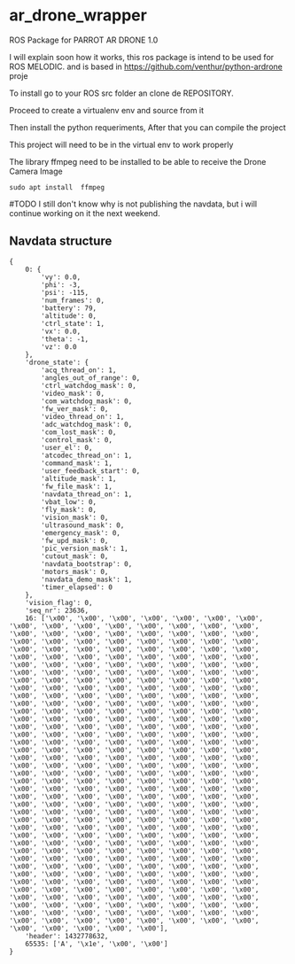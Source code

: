 # ar_drone_wrapper
ROS Package for PARROT AR DRONE 1.0

I will explain soon how it works,
this ros package is intend to be used for ROS MELODIC. and is based in https://github.com/venthur/python-ardrone proje

To install go to your ROS src folder an clone de REPOSITORY. 

Proceed to create a virtualenv env and source from it

Then install the python requeriments, After that you can compile the project

This project will need to be in the virtual env to work properly

The library  ffmpeg need to be installed to be able to receive the Drone Camera Image
```
sudo apt install  ffmpeg
```
#TODO I still don't know why is not publishing the navdata, but i will continue
working on it the next weekend.

## Navdata structure
```
{
	0: {
		'vy': 0.0,
		'phi': -3,
		'psi': -115,
		'num_frames': 0,
		'battery': 79,
		'altitude': 0,
		'ctrl_state': 1,
		'vx': 0.0,
		'theta': -1,
		'vz': 0.0
	},
	'drone_state': {
		'acq_thread_on': 1,
		'angles_out_of_range': 0,
		'ctrl_watchdog_mask': 0,
		'video_mask': 0,
		'com_watchdog_mask': 0,
		'fw_ver_mask': 0,
		'video_thread_on': 1,
		'adc_watchdog_mask': 0,
		'com_lost_mask': 0,
		'control_mask': 0,
		'user_el': 0,
		'atcodec_thread_on': 1,
		'command_mask': 1,
		'user_feedback_start': 0,
		'altitude_mask': 1,
		'fw_file_mask': 1,
		'navdata_thread_on': 1,
		'vbat_low': 0,
		'fly_mask': 0,
		'vision_mask': 0,
		'ultrasound_mask': 0,
		'emergency_mask': 0,
		'fw_upd_mask': 0,
		'pic_version_mask': 1,
		'cutout_mask': 0,
		'navdata_bootstrap': 0,
		'motors_mask': 0,
		'navdata_demo_mask': 1,
		'timer_elapsed': 0
	},
	'vision_flag': 0,
	'seq_nr': 23636,
	16: ['\x00', '\x00', '\x00', '\x00', '\x00', '\x00', '\x00', '\x00', '\x00', '\x00', '\x00', '\x00', '\x00', '\x00', '\x00', '\x00', '\x00', '\x00', '\x00', '\x00', '\x00', '\x00', '\x00', '\x00', '\x00', '\x00', '\x00', '\x00', '\x00', '\x00', '\x00', '\x00', '\x00', '\x00', '\x00', '\x00', '\x00', '\x00', '\x00', '\x00', '\x00', '\x00', '\x00', '\x00', '\x00', '\x00', '\x00', '\x00', '\x00', '\x00', '\x00', '\x00', '\x00', '\x00', '\x00', '\x00', '\x00', '\x00', '\x00', '\x00', '\x00', '\x00', '\x00', '\x00', '\x00', '\x00', '\x00', '\x00', '\x00', '\x00', '\x00', '\x00', '\x00', '\x00', '\x00', '\x00', '\x00', '\x00', '\x00', '\x00', '\x00', '\x00', '\x00', '\x00', '\x00', '\x00', '\x00', '\x00', '\x00', '\x00', '\x00', '\x00', '\x00', '\x00', '\x00', '\x00', '\x00', '\x00', '\x00', '\x00', '\x00', '\x00', '\x00', '\x00', '\x00', '\x00', '\x00', '\x00', '\x00', '\x00', '\x00', '\x00', '\x00', '\x00', '\x00', '\x00', '\x00', '\x00', '\x00', '\x00', '\x00', '\x00', '\x00', '\x00', '\x00', '\x00', '\x00', '\x00', '\x00', '\x00', '\x00', '\x00', '\x00', '\x00', '\x00', '\x00', '\x00', '\x00', '\x00', '\x00', '\x00', '\x00', '\x00', '\x00', '\x00', '\x00', '\x00', '\x00', '\x00', '\x00', '\x00', '\x00', '\x00', '\x00', '\x00', '\x00', '\x00', '\x00', '\x00', '\x00', '\x00', '\x00', '\x00', '\x00', '\x00', '\x00', '\x00', '\x00', '\x00', '\x00', '\x00', '\x00', '\x00', '\x00', '\x00', '\x00', '\x00', '\x00', '\x00', '\x00', '\x00', '\x00', '\x00', '\x00', '\x00', '\x00', '\x00', '\x00', '\x00', '\x00', '\x00', '\x00', '\x00', '\x00', '\x00', '\x00', '\x00', '\x00', '\x00', '\x00', '\x00', '\x00', '\x00', '\x00', '\x00', '\x00', '\x00', '\x00', '\x00', '\x00', '\x00', '\x00', '\x00', '\x00', '\x00', '\x00', '\x00', '\x00', '\x00', '\x00', '\x00', '\x00', '\x00', '\x00', '\x00', '\x00', '\x00', '\x00', '\x00', '\x00', '\x00', '\x00', '\x00', '\x00', '\x00', '\x00', '\x00', '\x00', '\x00', '\x00', '\x00', '\x00', '\x00', '\x00', '\x00', '\x00', '\x00', '\x00', '\x00', '\x00', '\x00', '\x00', '\x00', '\x00', '\x00', '\x00', '\x00', '\x00', '\x00', '\x00', '\x00', '\x00', '\x00', '\x00', '\x00', '\x00', '\x00', '\x00', '\x00', '\x00', '\x00', '\x00', '\x00', '\x00', '\x00', '\x00', '\x00', '\x00', '\x00', '\x00', '\x00', '\x00', '\x00', '\x00', '\x00', '\x00', '\x00', '\x00', '\x00', '\x00', '\x00', '\x00', '\x00', '\x00', '\x00', '\x00', '\x00', '\x00', '\x00', '\x00', '\x00', '\x00', '\x00', '\x00', '\x00', '\x00', '\x00', '\x00', '\x00', '\x00', '\x00', '\x00', '\x00', '\x00', '\x00', '\x00', '\x00', '\x00', '\x00', '\x00', '\x00', '\x00', '\x00', '\x00'],
	'header': 1432778632,
	65535: ['A', '\x1e', '\x00', '\x00']
}
```
